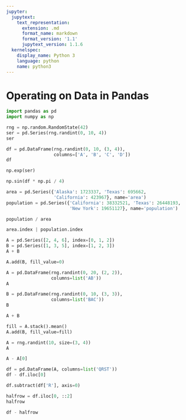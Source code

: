 ```yaml
---
jupyter:
  jupytext:
    text_representation:
      extension: .md
      format_name: markdown
      format_version: '1.1'
      jupytext_version: 1.1.6
  kernelspec:
    display_name: Python 3
    language: python
    name: python3
---
```


# Operating on Data in Pandas

```python
import pandas as pd
import numpy as np
```

```python
rng = np.random.RandomState(42)
ser = pd.Series(rng.randint(0, 10, 4))
ser
```

```python
df = pd.DataFrame(rng.randint(0, 10, (3, 4)),
                  columns=['A', 'B', 'C', 'D'])
df
```

```python
np.exp(ser)
```

```python
np.sin(df * np.pi / 4)
```

```python
area = pd.Series({'Alaska': 1723337, 'Texas': 695662,
                  'California': 423967}, name='area')
population = pd.Series({'California': 38332521, 'Texas': 26448193,
                        'New York': 19651127}, name='population')
```

```python
population / area
```

```python
area.index | population.index
```

```python
A = pd.Series([2, 4, 6], index=[0, 1, 2])
B = pd.Series([1, 3, 5], index=[1, 2, 3])
A + B
```

```python
A.add(B, fill_value=0)
```

```python
A = pd.DataFrame(rng.randint(0, 20, (2, 2)),
                 columns=list('AB'))
A
```

```python
B = pd.DataFrame(rng.randint(0, 10, (3, 3)),
                 columns=list('BAC'))
B
```

```python
A + B
```

```python
fill = A.stack().mean()
A.add(B, fill_value=fill)
```

```python
A = rng.randint(10, size=(3, 4))
A
```

```python
A - A[0]
```

```python
df = pd.DataFrame(A, columns=list('QRST'))
df - df.iloc[0]
```

```python
df.subtract(df['R'], axis=0)
```

```python
halfrow = df.iloc[0, ::2]
halfrow
```

```python
df - halfrow
```
